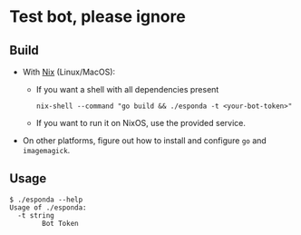 # Test bot, please ignore

## Build

* With [Nix](https://nixos.org/download.html) (Linux/MacOS):
    * If you want a shell with all dependencies present
        ```shell
        nix-shell --command "go build && ./esponda -t <your-bot-token>"
        ```
    * If you want to run it on NixOS, use the provided service.

* On other platforms, figure out how to install and configure `go` and `imagemagick`.

## Usage

```shell
$ ./esponda --help
Usage of ./esponda:
  -t string
    	Bot Token
```